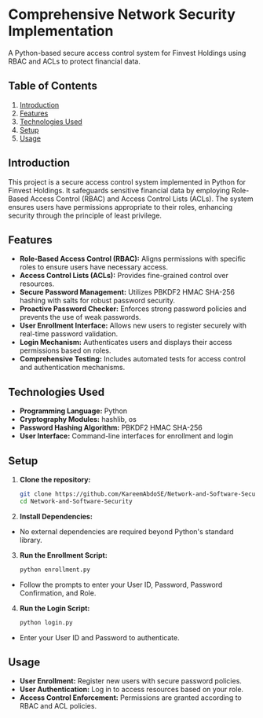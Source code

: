 # Comprehensive Network Security Implementation

A Python-based secure access control system for Finvest Holdings using RBAC and ACLs to protect financial data.

## Table of Contents
1. [Introduction](#introduction)
2. [Features](#features)
3. [Technologies Used](#technologies-used)
4. [Setup](#setup)
5. [Usage](#usage)

## Introduction
This project is a secure access control system implemented in Python for Finvest Holdings. It safeguards sensitive financial data by employing Role-Based Access Control (RBAC) and Access Control Lists (ACLs). The system ensures users have permissions appropriate to their roles, enhancing security through the principle of least privilege.

## Features
- **Role-Based Access Control (RBAC):** Aligns permissions with specific roles to ensure users have necessary access.
- **Access Control Lists (ACLs):** Provides fine-grained control over resources.
- **Secure Password Management:** Utilizes PBKDF2 HMAC SHA-256 hashing with salts for robust password security.
- **Proactive Password Checker:** Enforces strong password policies and prevents the use of weak passwords.
- **User Enrollment Interface:** Allows new users to register securely with real-time password validation.
- **Login Mechanism:** Authenticates users and displays their access permissions based on roles.
- **Comprehensive Testing:** Includes automated tests for access control and authentication mechanisms.

## Technologies Used
- **Programming Language:** Python
- **Cryptography Modules:** hashlib, os
- **Password Hashing Algorithm:** PBKDF2 HMAC SHA-256
- **User Interface:** Command-line interfaces for enrollment and login

## Setup
1. **Clone the repository:**
   ```bash
   git clone https://github.com/KareemAbdoSE/Network-and-Software-Security.git
   cd Network-and-Software-Security
   
2. **Install Dependencies:**
- No external dependencies are required beyond Python's standard library.

3. **Run the Enrollment Script:**
   ```bash
   python enrollment.py
- Follow the prompts to enter your User ID, Password, Password Confirmation, and Role.

4. **Run the Login Script:**
   ```bash
   python login.py
- Enter your User ID and Password to authenticate.

## Usage
- **User Enrollment:** Register new users with secure password policies.
- **User Authentication:** Log in to access resources based on your role.
- **Access Control Enforcement:** Permissions are granted according to RBAC and ACL policies.
